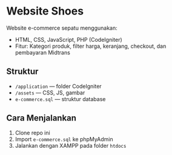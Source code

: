 # Website Shoes

Website e-commerce sepatu menggunakan:
- HTML, CSS, JavaScript, PHP (CodeIgniter)
- Fitur: Kategori produk, filter harga, keranjang, checkout, dan pembayaran Midtrans

## Struktur
- `/application` — folder CodeIgniter
- `/assets` — CSS, JS, gambar
- `e-commerce.sql` — struktur database

## Cara Menjalankan
1. Clone repo ini
2. Import `e-commerce.sql` ke phpMyAdmin
3. Jalankan dengan XAMPP pada folder `htdocs`
